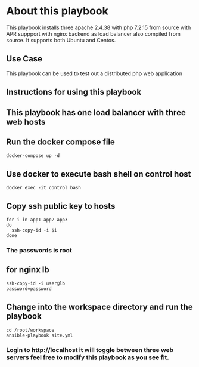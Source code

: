 # About this playbook

This playbook installs three apache 2.4.38 with php 7.2.15 from source with APR suppport with nginx backend as load balancer also compiled from source. It supports both Ubuntu and Centos.

## Use Case

This playbook can be used to test out a distributed php web application

## Instructions for using this playbook

## This playbook has one load balancer with three web hosts

## Run the docker compose file

```
docker-compose up -d
```

## Use docker to execute bash shell on control host

```
docker exec -it control bash
```

## Copy ssh public key to hosts

```
for i in app1 app2 app3
do
  ssh-copy-id -i $i
done
```
### The passwords is root

## for nginx lb 

```
ssh-copy-id -i user@lb
password=password
```

## Change into the workspace directory and run the playbook

```
cd /root/workspace
ansible-playbook site.yml
```

### Login to http://localhost it will toggle between three web servers feel free to modify this playbook as you see fit.

